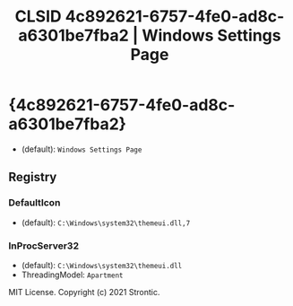 ﻿---
title: "CLSID 4c892621-6757-4fe0-ad8c-a6301be7fba2 | Windows Settings Page"
excerpt: What is COM-Object CLSID 4c892621-6757-4fe0-ad8c-a6301be7fba2?
---

# {4c892621-6757-4fe0-ad8c-a6301be7fba2}

* (default): `Windows Settings Page`

## Registry


### DefaultIcon

* (default): `C:\Windows\system32\themeui.dll,7`

### InProcServer32

* (default): `C:\Windows\system32\themeui.dll`
* ThreadingModel: `Apartment`

MIT License. Copyright (c) 2021 Strontic.


